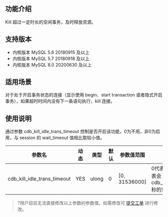 
## 功能介绍
Kill 超过一定时长的空闲事务，及时释放资源。

## 支持版本
- 内核版本 MySQL 5.6 20180915 及以上
- 内核版本 MySQL 5.7 20180918 及以上
- 内核版本 MySQL 8.0 20200630 及以上

## 适用场景
对于处于开启事务状态的连接（显示使用 begin、start transaction 或者隐式开启事务），如果超时时间内没有下一条语句执行，kill 连接。

## 使用说明
通过参数 cdb_kill_idle_trans_timeout 控制是否开启该功能，0为不用，非0为启用，与 session 的 wait_timeout 值相比取较小值。

| 参数名                      | 动态 | 类型  | 默认 | 参数值范围    | 说明                                                         |
| --------------------------- | ---- | ----- | ---- | ------------- | ------------------------------------------------------------ |
| cdb_kill_idle_trans_timeout | YES  | ulong | 0    | [0, 31536000] | 0代表关闭该功能，否则代表会 kill 掉 cdb_kill_idle_trans_timeout 秒的空闲事务 |

>?用户目前无法直接修改以上参数的参数值，如需修改可 [提交工单](https://console.cloud.tencent.com/workorder/category) 进行修改。
>
